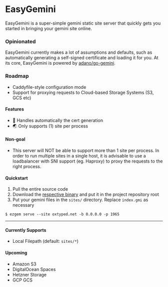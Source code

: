 # EasyGemini

EasyGemini is a super-simple gemini static site server that quickly gets you started in bringing your gemini site online.

### Opinionated

EasyGemini currently makes a lot of assumptions and defaults, such as automatically generating a self-signed certificate and loading it for you. At its core, EasyGemini is powered by [adano/go-gemini](https://git.sr.ht/~adnano/go-gemini).

### Roadmap

- Caddyfile-style configuration mode
- Support for proxying requests to Cloud-based Storage Systems (S3, GCS etc)

#### Features
- 🔐 Handles automatically the cert generation
- 🌏 Only supports (1) site per process

#### Non-goal
- This server will NOT be able to support more than 1 site per process. In order to run multiple sites in a single host, it is advisable to use a loadbalancer with SNI support (eg. Haproxy) to proxy the requests to the right process.

#### Quickstart

1. Pull the entire source code
2. Download the [respective binary](https://github.com/oxtyped/easygemini/releases) and put it in the project repository root
3. Put your gemini files in the `sites/` directory. Replace `index.gmi` as necessary

```
$ ezgem serve --site oxtyped.net -b 0.0.0.0 -p 1965
```
---

#### Currently Supports
- Local Filepath (default: `sites/*`)

#### Upcoming
- Amazon S3
- DigitalOcean Spaces
- Hetzner Storage
- GCP GCS
